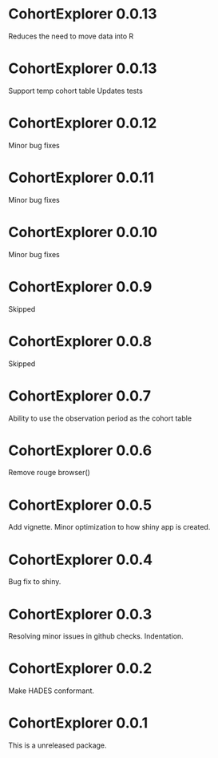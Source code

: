 CohortExplorer 0.0.13
======================

Reduces the need to move data into R


CohortExplorer 0.0.13
======================

Support temp cohort table
Updates tests

CohortExplorer 0.0.12
======================

Minor bug fixes

CohortExplorer 0.0.11
======================

Minor bug fixes

CohortExplorer 0.0.10
======================

Minor bug fixes

CohortExplorer 0.0.9
======================

Skipped

CohortExplorer 0.0.8
======================

Skipped

CohortExplorer 0.0.7
======================

Ability to use the observation period as the cohort table

CohortExplorer 0.0.6
======================

Remove rouge browser()

CohortExplorer 0.0.5
======================

Add vignette.
Minor optimization to how shiny app is created.

CohortExplorer 0.0.4
======================

Bug fix to shiny.

CohortExplorer 0.0.3
======================

Resolving minor issues in github checks. 
Indentation.

CohortExplorer 0.0.2
======================

Make HADES conformant. 

CohortExplorer 0.0.1
======================

This is a unreleased package. 
